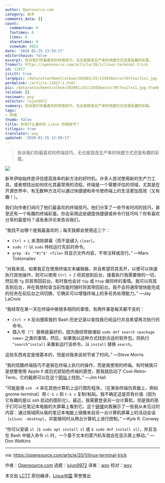 ```yaml
---
author: Opensource.com
category: 技术
comments_data: []
count:
  commentnum: 0
  favtimes: 0
  likes: 0
  sharetimes: 0
  viewnum: 4651
date: '2020-01-25 13:59:17'
editorchoice: false
excerpt: 告诉我们你最喜欢的终端技巧，无论是提高生产率的快捷方式还是有趣的彩蛋。
fromurl: https://opensource.com/article/20/1/linux-terminal-trick
id: 11817
islctt: true
largepic: /data/attachment/album/202001/25/135858accxc70tfxuifxx1.jpg
permalink: /article-11817-1.html
pic: /data/attachment/album/202001/25/135858accxc70tfxuifxx1.jpg.thumb.jpg
related: []
reviewer: wxy
selector: lujun9972
summary: 告诉我们你最喜欢的终端技巧，无论是提高生产率的快捷方式还是有趣的彩蛋。
tags:
- 终端
thumb: false
title: 你有什么喜欢的 Linux 终端技巧？
titlepic: true
translator: wxy
updated: '2020-01-25 13:59:17'
---
```



> 
> 告诉我们你最喜欢的终端技巧，无论是提高生产率的快捷方式还是有趣的彩蛋。
> 
> 
> 


![](/data/attachment/album/202001/25/135858accxc70tfxuifxx1.jpg)


新年伊始始终是评估提高效率的新方法的好时机。许多人尝试使用新的生产力工具，或者想找出如何优化其最常用的流程。终端是一个需要评估的领域，尤其是在开源世界中，有无数种方法可以通过快捷键和命令使终端上的生活更加高效（又有趣！）。


我们向作者们询问了他们最喜欢的终端技巧。他们分享了一些节省时间的技巧，甚至还有一个有趣的终端彩蛋。你会采用这些键盘快捷键或命令行技巧吗？你有喜欢分享的最爱吗？请发表评论来告诉我们。


“我找不出哪个是我最喜欢的；每天我都会使用这三个：


* `Ctrl + L` 来清除屏幕（而不是键入 `clear`）。
* `sudo !!` 以 `sudo` 特权运行先前的命令。
* `grep -Ev '^#|^$' <file>` 将显示文件内容，不带注释或空行。” —Mars Toktonaliev


“对我来说，如果我正在使用终端文本编辑器，并且希望将其丢开，以便可以快速执行其他操作，则可以使用 `Ctrl + Z` 将其放到后台，接着执行我需要做的一切，然后用 `fg` 将其带回前台。有时我也会对 `top` 或 `htop` 做同样的事情。我可以将其丢到后台，并在我想检查当前性能时随时将其带回前台。我不会将通常很快能完成的任务在前后台之间切换，它确实可以增强终端上的多任务处理能力。” —Jay LaCroix


“我经常在某一天在终端中做很多相同的事情，有两件事是每天都不变的：


* `Ctrl + R` 反向搜索我的 Bash 历史记录以查找我已经运行并且希望再次执行的命令。
* 插入号（`^`）替换是最好的，因为我经常做诸如 `sudo dnf search <package name>` 之类的事情，然后，如果我以这种方式找到合适的软件包，则执行 `^search^install` 来重新运行该命令，以 `install` 替换 `search`。


这些东西肯定是很基本的，但是对我来说却节省了时间。” —Steve Morris


“我的炫酷终端技巧不是我在终端上执行的操作，而是我使用的终端。有时候我只是想要使用 Apple II 或旧式琥珀色终端的感觉，那我就启动了 Cool-Retro-Term。它的截屏可以在这个[网站](https://github.com/Swordfish90/cool-retro-term)上找到。” —Jim Hall


“可能是用 `ssh -X` 来在其他计算机上运行图形程序。（在某些终端仿真器上，例如 gnome-terminal）用 `C-S c` 和 `C-S v` 复制/粘贴。我不确定这是否有价值（因为它有趣的是以 ssh 启动的图形化）。最近，我需要登录另一台计算机，但是我的孩子们可以在笔记本电脑的大屏幕上看到它。这个[链接](https://elinux.org/Screen_Casting_on_a_Raspberry_Pi)向我展示了一些我从未见过的内容：通过局域网从我的笔记本电脑上镜像来自另一台计算机屏幕上的活动会话（`x11vnc -desktop`），并能够同时从两台计算机上进行控制。” —Kyle R. Conway


“你可以安装 `sl`（`$ sudo apt install sl` 或 `$ sudo dnf install sl`），并且当在 Bash 中输入命令 `sl` 时，一个基于文本的蒸汽机车就会在显示屏上移动。” —Don Watkins




---


via: <https://opensource.com/article/20/1/linux-terminal-trick>


作者：[Opensource.com](https://opensource.com/users/admin) 选题：[lujun9972](https://github.com/lujun9972) 译者：[wxy](https://github.com/wxy) 校对：[wxy](https://github.com/wxy)


本文由 [LCTT](https://github.com/LCTT/TranslateProject) 原创编译，[Linux中国](https://linux.cn/) 荣誉推出